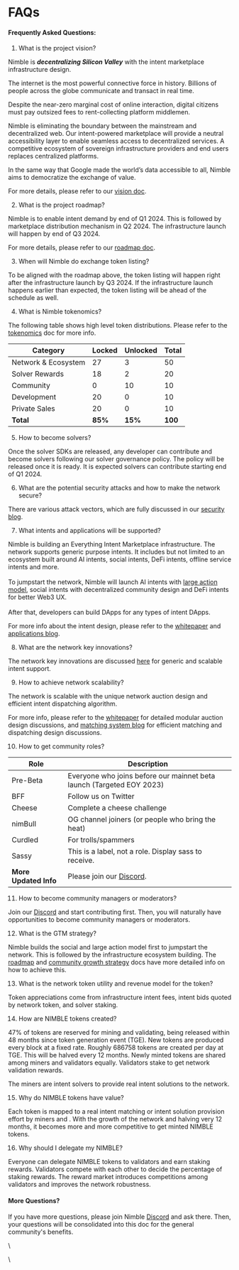# FAQs

#### Frequently Asked Questions:

1. What is the project vision?

Nimble is _**decentralizing Silicon Valley**_ with the intent marketplace infrastructure design.

The internet is the most powerful connective force in history. Billions of people across the globe communicate and transact in real time.

Despite the near-zero marginal cost of online interaction, digital citizens must pay outsized fees to rent-collecting platform middlemen.

Nimble is eliminating the boundary between the mainstream and decentralized web. Our intent-powered marketplace will provide a neutral accessibility layer to enable seamless access to decentralized services. A competitive ecosystem of sovereign infrastructure providers and end users replaces centralized platforms.

In the same way that Google made the world’s data accessible to all, Nimble aims to democratize the exchange of value.

For more details, please refer to our [vision doc](https://docs.nimble.technology/).

2. What is the project roadmap?

Nimble is to enable intent demand by end of Q1 2024. This is followed by marketplace distribution mechanism in Q2 2024. The infrastructure launch will happen by end of Q3 2024.

For more details, please refer to our [roadmap doc](https://docs.nimble.technology/intent-solicitation/roadmap).

3. When will Nimble do exchange token listing?

To be aligned with the roadmap above, the token listing will happen right after the infrastructure launch by Q3 2024. If the infrastructure launch happens earlier than expected, the token listing will be ahead of the schedule as well.

4. What is Nimble tokenomics?

The following table shows high level token distributions. Please refer to the [tokenomics](https://docs.nimble.technology/intent-solicitation/tokenomics) doc for more info.

| Category            | Locked  | Unlocked | Total   |
| ------------------- | ------- | -------- | ------- |
| Network & Ecosystem | 27      | 3        | 50      |
| Solver Rewards      | 18      | 2        | 20      |
| Community           | 0       | 10       | 10      |
| Development         | 20      | 0        | 10      |
| Private Sales       | 20      | 0        | 10      |
| **Total**           | **85%** | **15%**  | **100** |

5. How to become solvers?

Once the solver SDKs are released, any developer can contribute and become solvers following our solver governance policy. The policy will be released once it is ready. It is expected solvers can contribute starting end of Q1 2024.

6. What are the potential security attacks and how to make the network secure?

There are various attack vectors, which are fully discussed in our [security blog](https://docs.nimble.technology/practical-intents/intent-verification-and-security).

7. What intents and applications will be supported?

Nimble is building an Everything Intent Marketplace infrastructure. The network supports generic purpose intents. It includes but not limited to an ecosystem built around AI intents, social intents, DeFi intents, offline service intents and more.\
\
To jumpstart the network, Nimble will launch AI intents with [large action model](https://docs.nimble.technology/practical-intents/natural-language-intents), social intents with decentralized community design and DeFi intents for better Web3 UX.\
\
After that, developers can build DApps for any types of intent DApps.

For more info about the intent design, please refer to the [whitepaper](https://docs.nimble.technology/intent-digest/whitepaper) and [applications blog](https://docs.nimble.technology/intent-solicitation/marketplace-applications).

8. What are the network key innovations?

The network key innovations are discussed [here](https://docs.nimble.technology/intent-digest/key-innovations) for generic and scalable intent support.

9. How to achieve network scalability?

The network is scalable with the unique network auction design and efficient intent dispatching algorithm.

For more info, please refer to the [whitepaper](https://docs.nimble.technology/intent-digest/whitepaper) for detailed modular auction design discussions, and [matching system blog](https://docs.nimble.technology/practical-intents/intent-matching-and-dispatching) for efficient matching and dispatching design discussions.

10. How to get community roles?

| Role                  | Description                                                           |
| --------------------- | --------------------------------------------------------------------- |
| Pre-Beta              | Everyone who joins before our mainnet beta launch (Targeted EOY 2023) |
| BFF                   | Follow us on Twitter                                                  |
| Cheese                | Complete a cheese challenge                                           |
| nimBull               | OG channel joiners (or people who bring the heat)                     |
| Curdled               | For trolls/spammers                                                   |
| Sassy                 | This is a label, not a role. Display sass to receive.                 |
| **More Updated Info** | Please join our [Discord](https://discord.gg/9VgEwsA7xJ).             |

11. How to become community managers or moderators?

Join our [Discord](https://discord.gg/9VgEwsA7xJ) and start contributing first. Then, you will naturally have opportunities to become community managers or moderators.

12. What is the GTM strategy?

Nimble builds the social and large action model first to jumpstart the network. This is followed by the infrastructure ecosystem building. The [roadmap](https://docs.nimble.technology/intent-solicitation/roadmap) and [community growth strategy](https://docs.nimble.technology/practical-intents/community-growth-strategy) docs have more detailed info on how to achieve this.

13. What is the network token utility and revenue model for the token?

Token appreciations come from infrastructure intent fees, intent bids quoted by network token, and solver staking.

14. How are NIMBLE tokens created?

47% of tokens are reserved for mining and validating, being released within 48 months since token generation event (TGE). New tokens are produced every block at a fixed rate. Roughly 686758 tokens are created per day at TGE. This will be halved every 12 months. Newly minted tokens are shared among miners and validators equally. Validators stake to get network validation rewards.

The miners are intent solvers to provide real intent solutions to the network.

15. Why do  NIMBLE tokens have value?

Each token is mapped to a real intent matching or intent solution provision effort by miners and . With the growth of the network and halving very 12 months, it becomes more and more competitive to get minted NIMBLE tokens.

16. Why should I delegate my NIMBLE?

Everyone can delegate NIMBLE tokens to validators and earn staking rewards. Validators compete with each other to decide the percentage of staking rewards. The reward market introduces competitions among validators and improves the network robustness.

#### More Questions?

If you have more questions, please join Nimble [Discord](https://discord.gg/9VgEwsA7xJ) and ask there. Then, your questions will be consolidated into this doc for the general community's benefits.



\


\
